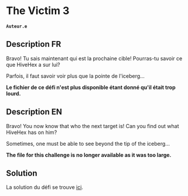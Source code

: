 # The Victim 3

**`Auteur.e`** [](https://github.com/chrichriGeorgie)

## Description FR
Bravo! Tu sais maintenant qui est la prochaine cible! Pourras-tu savoir ce que HiveHex a sur lui?

Parfois, il faut savoir voir plus que la pointe de l'iceberg...

**Le fichier de ce défi n'est plus disponible étant donné qu'il était trop lourd.**

## Description EN
Bravo! You now know that who the next target is! Can you find out what HiveHex has on him?

Sometimes, one must be able to see beyond the tip of the iceberg...

**The file for this challenge is no longer available as it was too large.**

## Solution

La solution du défi se trouve [ici](solution/).
